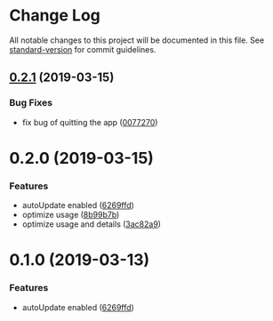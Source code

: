 # Change Log

All notable changes to this project will be documented in this file. See [standard-version](https://github.com/conventional-changelog/standard-version) for commit guidelines.

<a name="0.2.1"></a>
## [0.2.1](https://github.com/jrainlau/kuuga/compare/v0.2.0...v0.2.1) (2019-03-15)


### Bug Fixes

* fix bug of quitting the app ([0077270](https://github.com/jrainlau/kuuga/commit/0077270))



<a name="0.2.0"></a>
# 0.2.0 (2019-03-15)


### Features

* autoUpdate enabled ([6269ffd](https://github.com/jrainlau/kuuga/commit/6269ffd))
* optimize usage ([8b99b7b](https://github.com/jrainlau/kuuga/commit/8b99b7b))
* optimize usage and details ([3ac82a9](https://github.com/jrainlau/kuuga/commit/3ac82a9))



<a name="0.1.0"></a>
# 0.1.0 (2019-03-13)


### Features

* autoUpdate enabled ([6269ffd](https://github.com/jrainlau/kuuga/commit/6269ffd))
